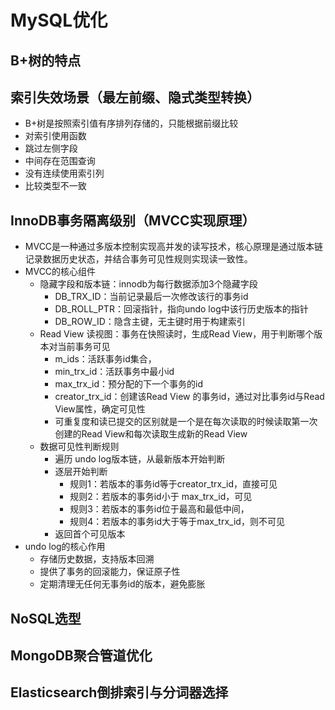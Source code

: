 # MySQL优化

## B+树的特点


## 索引失效场景（最左前缀、隐式类型转换）
- B+树是按照索引值有序排列存储的，只能根据前缀比较
- 对索引使用函数
- 跳过左侧字段
- 中间存在范围查询
- 没有连续使用索引列
- 比较类型不一致

## InnoDB事务隔离级别（MVCC实现原理）
- MVCC是一种通过多版本控制实现高并发的读写技术，核心原理是通过版本链记录数据历史状态，并结合事务可见性规则实现读一致性。
- MVCC的核心组件
  - 隐藏字段和版本链：innodb为每行数据添加3个隐藏字段
    - DB_TRX_ID：当前记录最后一次修改该行的事务id
    - DB_ROLL_PTR：回滚指针，指向undo log中该行历史版本的指针
    - DB_ROW_ID：隐含主键，无主键时用于构建索引
  - Read View 读视图：事务在快照读时，生成Read View，用于判断哪个版本对当前事务可见
    - m_ids：活跃事务id集合，
    - min_trx_id：活跃事务中最小id
    - max_trx_id：预分配的下一个事务的id
    - creator_trx_id：创建该Read View 的事务id，通过对比事务id与Read View属性，确定可见性
    - 可重复度和读已提交的区别就是一个是在每次读取的时候读取第一次创建的Read View和每次读取生成新的Read View
  - 数据可见性判断规则
    - 遍历 undo log版本链，从最新版本开始判断
    - 逐层开始判断
      - 规则1：若版本的事务id等于creator_trx_id，直接可见
      - 规则2：若版本的事务id小于 max_trx_id，可见
      - 规则3：若版本的事务id位于最高和最低中间，
      - 规则4：若版本的事务id大于等于max_trx_id，则不可见
    - 返回首个可见版本
- undo log的核心作用
  - 存储历史数据，支持版本回溯
  - 提供了事务的回滚能力，保证原子性
  - 定期清理无任何无事务id的版本，避免膨胀

## NoSQL选型

## MongoDB聚合管道优化

## Elasticsearch倒排索引与分词器选择